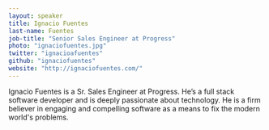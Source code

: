 ```yaml
---
layout: speaker
title: Ignacio Fuentes
last-name: Fuentes
job-title: "Senior Sales Engineer at Progress"
photo: "ignaciofuentes.jpg"
twitter: "ignacioafuentes"
github: "ignaciofuentes"
website: "http://ignaciofuentes.com/"
---
```


Ignacio Fuentes is a Sr. Sales Engineer at Progress. He’s a full stack software developer and is deeply passionate about technology. He is a firm believer in engaging and compelling software as a means to fix the modern world's problems.
